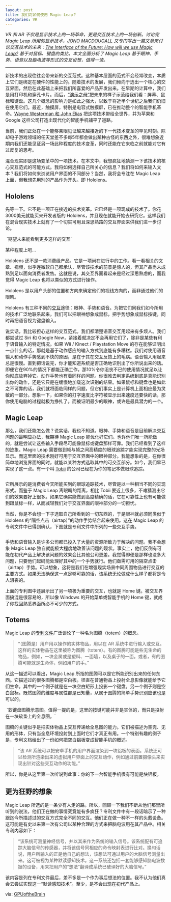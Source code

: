 ```yaml
---
layout: post
title: 我们将如何使用 Magic Leap？
categories: VR
---
```


*VR 和 AR 不仅是显示技术上的一场革命，更是交互技术上的一场创新。讨论完 Magic Leap 所用的显示技术，[JONO MACDOUGALL](http://gpuofthebrain.com/?author=57693419cd0f6883c0e01c34) 又专门写出一篇文章来讨论交互技术的未来：[The Interface of the Future: How will we use Magic Leap?](http://gpuofthebrain.com/blog/2016/7/28/interface-post) 基于对鼠标、键盘的类比，本文全面分析了 Magic Leap 基于眼神、手势、语音以及脑电波等形式的交互设想，值得一读。*

***

新技术的出现往往会带来新的交互范式。这种基本层面的范式不会经常改变，本质上它们是绑定在硬件的性能上的。随着技术的发展，我们倾向于选出一个核心的交互界面，然后在此基础上来把我们所喜爱的产品开发出来。在早期的计算中，我们是用打印机和穿孔卡片。而后，[“演示之母”](https://www.youtube.com/watch?v=yJDv-zdhzMY)把未来的样子示范给我们看：屏幕、鼠标和键盘。这几个概念的影响力是如此之强大，以致于将近半个世纪之后我们仍旧在使用它们。最近，触摸屏，特别是电容式触摸屏，已在推动整个的智能手机革命。[Wayne Westerman 和 John Elias](https://en.wikipedia.org/wiki/FingerWorks) 把这项技术带给全世界，并为苹果和 Google 这样公司打造出现代化的智能手机铺平了道路。

当前，我们正处在一个能够亲眼见证越来越接近的下一代技术变革的罕见时刻。除却电子游戏领域的任天堂差不多每5年都会做出某种古怪的东西之外，很难想象近期内我们还能见证另一场此种程度的技术变革，同时还能在它来临之前就能对它有过反复的思考。

混合现实即是这场变革中的一项技术。在本文中，我想疯狂地猜测一下该技术的核心交互范式的可能方式。我将如何选择自己所关心的信息？我们将如何来输入文本？我们将如何来浏览用户界面的不同部分？当然，我将会专注在 Magic Leap 上面，但我想先用别的产品作为开头。即 Hololens。

## Hololens

先等一下。它不是一项正在接近的技术变革。它已经是一项现成的技术了。你花3000美元就能买来开发者版的 Hololens，并且现在就能开始去研究它。这样我们在混合现实技术上就有了一个切实可用且深思熟路的交互界面来供我们进一步讨论。

<img src="http://geekview.cn/ueditor/php/upload/image/20160828/1472378690230641.gif" alt="" />
`期望未来能看到更多这样的交互`

某种程度上吧…

Hololens 还不是一款消费级产品。它是一项尚在进行中的工作。看一看相关的文章、视频，似乎连微软自己都承认，尽管该技术的前景是惊人的，但其产品尚未成熟到足以面向消费者发售。这就是说，其交互界面看起来是经过深思熟虑的，而我觉得 Magic Leap 也将以类似的方式进行操作。

Hololens 是以用户头部的位置和方向来确定他们的视线方向的，而非通过他们的眼睛。

Hololens 有三种不同的[交互](https://developer.microsoft.com/en-US/windows/holographic/development_overview)途径：眼神、手势和语音。为把它们同我们如今所用的技术广泛地联系起来，我们可以把眼神想象成鼠标，把手势想象成鼠标按键，同时再把语音视为键盘输入。

说实话，我比较担心这样的交互范式。我们都清楚语音交互用起来有多烦人。我们都尝试过 Siri 和 Google Now，紧接着就决定不会再用它们了，除非是某些有利于语音输入的特定情况。如果 Wii / Kinect / Playstation Move 的存在能够证明出一点什么的话，那就是基于动作感应的输入方式到底能有多糟糕。我们对使用语音输入和动作手势感到不快的原因，是在于其在交互反馈上的毛病。语音输入用起来总是很慢。直到把话说完，你才能知道系统是否正确地识别出了你所说出来的话。即便它在90%的情况下都能正确工作，那10%令你沮丧不已的使用情况就足以让你彻底放弃掉它。动作手势也有着同样的问题。你很难去判定系统到底是真能识别出你的动作，还是它只是在缓慢地加载这次识别的结果。如果鼠标和键盘也是如此之不可靠的话，我们就将面临同样的问题，但它们事实上是计算机上面相应最为灵敏的一部分。想象一下，如果你的打字速度比字符被显示出来速度还要快的话，那你使用电脑的过程就极为挣扎了。而被证明最少的眼神，或许是最具潜力的一个。

## Magic Leap

那么，我们还能怎么做？说实话，我也不知道。眼神、手势和语音是目前解决交互问题的最明显办法，我期待 Magic Leap 能优化好它们。也许他们唯一所能做的，就是尝试让这些输入手段尽可能像鼠标或键盘那样可靠。我们已经看到了这样的迹象。Magic Leap 需要做到帧与帧之间高精度的眼球追踪才能实现完整的光场显示。而这里面的技术刚好可用于交互界面中的眼神部分。我能想象的是，在你很简单地浏览界面的同时，就能以某种方式选取其中的可交互部分。如今，我们早已实现了这一点。有一个叫 [Tobii](http://www.youtube.com/watch?v=p4KXAMKvy1E) 的公司已经在为你的笔记本做眼球追踪。

<img src="http://geekview.cn/ueditor/php/upload/image/20160828/1472380220593134.gif" alt="" />

它所展示的是消费者今天所能买到的眼球追踪技术，尽管是以一种相当不同的实现形式。而鉴于 Magic Leap 离眼睛的距离，相比 Tobii 要近上很多，不难猜测出它们的效果要好上很多。如果它确实能做到高度精确的话，它在可靠性上也有可能做到跟鼠标一样，从而减轻我们对于交互界面的眼神部分的一切担忧。

当然，你是不会想一下子选取自己所看到的一切东西的，于是眼神就必须同类似于 Hololens 的“隔空点击（airtap）”的动作手势结合起来使用。这在 Magic Leap 的专利文件中已得到确认，下图就是专利文件中所列的一些交互手势。

<img src="http://static1.squarespace.com/static/5769341bf7e0ab978ac733a5/t/579e8f35d482e9b11598d98f/1470009146395/" alt="" />

手势和语音输入是许多公司都已投入了大量的资源所致力于解决的问题。我不会想象 Magic Leap 独自就能极大程度地改善该问题的现状。事实上，他们反倒有可能在初代产品上解决该问题的效果会比其他公司更差。我觉得即便是那样也没多大问题，只要他们起码能处理好其中的一个手势就行。他们亟需可用的隔空点击（airtap）手势。可以想象，这将是我们在增强现实场景中同周围物品进行交互的主要方式。如果无法确保这一点足够可靠的话，该系统无论做成什么样子都将是令人沮丧的。

上面的专利图中还展示出了另一项极为重要的交互，也就是 Home 键。被交互界面搞混是很容易的，所以像 Windows 的开始菜单或智能手机的 Home 键，就成了你找回熟悉界面所必不可少的方式。

## Totems 

Magic Leap 的[专利文件](http://appft.uspto.gov/netacgi/nph-Parser?Sect1=PTO1&Sect2=HITOFF&d=PG01&p=1&u=%2Fnetahtml%2FPTO%2Fsrchnum.html&r=1&f=G&l=50&s1=%2220150016777%22.PGNR.&OS=DN/20150016777&RS=DN/20150016777)广泛谈论了一种名为图腾（totem）的概念。

> “（图腾是）用户用以操作的实体物品，用以在 AR 系统中进行输入或交互。这样的实体物品在这里被称为图腾（totem）。有的图腾可能是些无生命的物品，例如，一块金属或是塑料、一面墙，以及桌子的一面。或者，有的图腾可能就是生命体，例如用户的手。”

从这一描述可以看出，Magic Leap 所指的图腾可以是它所能识别出来的任何东西。它描述过的很多图腾都是空白板。径直在普通物品上投射全息影像就能给予它们生命。其中的一个例子就是在一块空白矩形上投影一个键盘。另一个例子则是空白鼠标。既然图腾的维度与属性都是已知量，从属于图腾的简单手势识别应该也是可以的。

<img src="http://static1.squarespace.com/static/5769341bf7e0ab978ac733a5/t/57a0de33c534a57eb079e408/1470160448432/" alt="" />
`软键盘图腾示意图。值得一提的是，这里的按键可能并非是实体的，而只是投射在一块软垫上的全息图。`

图腾的关键似乎是把实体物品上交互传递给全息图的能力。它们被描述为空壳、无用的形体，只有当全息环境投射到上面时它们才真正有用。一个特别有趣的例子是，专利文档给出了一份如何把空白铝板变成智能手机的概述。

> “该 AR 系统可以把安卓手机的用户界面渲染到一块铝板的表面。系统还可以检测所渲染出来的虚拟用户界面上的交互动作，例如通过前置摄像头来实现出针对这些交互动作的功能。”

所以，你是从这里第一次听说到此事：你的下一台智能手机很有可能是块铝板。

## 更为狂野的想象

Magic Leap 所选的是一条少有人走的路。所以，回顾一下我们不断从他们那里所听到的说法，他们正在做的事情究竟能有多疯狂？专利文件中有一段话暗示了一种跟迄今所描述过的交互方式完全不同的交互。他们正在做一种不一样的头戴设备。这可能是有史以来第一次有公司以某种合理的方式来把脑电波用在其产品中。相关专利内容如下：

> “该系统可测量神经信号，并以其来作为系统的输入信号。该系统配有可追踪大脑信号的传感器，并将该信号同相应的命令映射表进行比对。换句话说，用户所输入的正是他自己的想法，该想法可通过用户的大脑信号测量出来。这可被视为某种默读感知技术。这一系统还包括一套能够感知脑电波数据的设备，用来把用户的“想法”翻译成系统已破译好的大脑信号。”

该内容是列在专利文件最后，差不多是一个作为事后想法的位置。我不认为他们真会去尝试实现这一“默读感知技术”。至少，是不会出现在初代产品上。


via: [GPUoftheBrain](http://gpuofthebrain.com/blog/2016/7/28/interface-post)